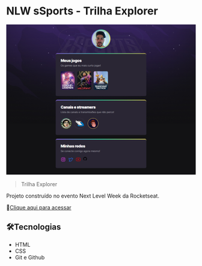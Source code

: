 # NLW sSports - Trilha Explorer

![preview](./.github/preview.png)

> Trilha Explorer

Projeto construído no evento Next Level Week da Rocketseat.

🔗[Clique aqui para acessar](https://vandsonb.github.io/NLW-ROCKETSEAT/)

## 🛠️Tecnologias

- HTML
- CSS
- Git e Github
